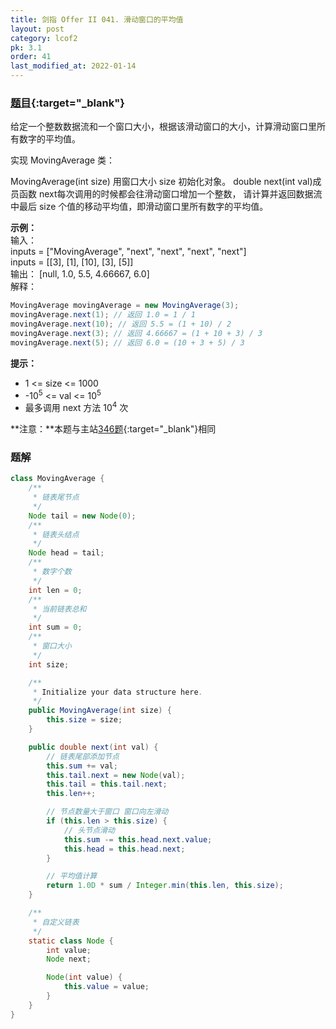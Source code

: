 ```yaml
---
title: 剑指 Offer II 041. 滑动窗口的平均值
layout: post
category: lcof2
pk: 3.1
order: 41
last_modified_at: 2022-01-14
---
```


### [题目](https://leetcode.cn/problems/qIsx9U/){:target="_blank"}

给定一个整数数据流和一个窗口大小，根据该滑动窗口的大小，计算滑动窗口里所有数字的平均值。

实现 MovingAverage 类：

MovingAverage(int size) 用窗口大小 size 初始化对象。
double next(int val)成员函数 next每次调用的时候都会往滑动窗口增加一个整数，
请计算并返回数据流中最后 size 个值的移动平均值，即滑动窗口里所有数字的平均值。


**示例：**  
输入：  
inputs = ["MovingAverage", "next", "next", "next", "next"]  
inputs = [[3], [1], [10], [3], [5]]  
输出： [null, 1.0, 5.5, 4.66667, 6.0]  
解释：

```java
MovingAverage movingAverage = new MovingAverage(3);
movingAverage.next(1); // 返回 1.0 = 1 / 1
movingAverage.next(10); // 返回 5.5 = (1 + 10) / 2
movingAverage.next(3); // 返回 4.66667 = (1 + 10 + 3) / 3
movingAverage.next(5); // 返回 6.0 = (10 + 3 + 5) / 3
```

**提示：**
- 1 <= size <= 1000
- -10<sup>5</sup> <= val <= 10<sup>5</sup>
- 最多调用 next 方法 10<sup>4</sup> 次

**注意：**本题与主站[346题](https://leetcode.cn/problems/moving-average-from-data-stream/){:target="_blank"}相同

### 题解

```java
class MovingAverage {
    /**
     * 链表尾节点
     */
    Node tail = new Node(0);
    /**
     * 链表头结点
     */
    Node head = tail;
    /**
     * 数字个数
     */
    int len = 0;
    /**
     * 当前链表总和
     */
    int sum = 0;
    /**
     * 窗口大小
     */
    int size;

    /**
     * Initialize your data structure here.
     */
    public MovingAverage(int size) {
        this.size = size;
    }

    public double next(int val) {
        // 链表尾部添加节点
        this.sum += val;
        this.tail.next = new Node(val);
        this.tail = this.tail.next;
        this.len++;

        // 节点数量大于窗口 窗口向左滑动
        if (this.len > this.size) {
            // 头节点滑动
            this.sum -= this.head.next.value;
            this.head = this.head.next;
        }

        // 平均值计算
        return 1.0D * sum / Integer.min(this.len, this.size);
    }

    /**
     * 自定义链表
     */
    static class Node {
        int value;
        Node next;

        Node(int value) {
            this.value = value;
        }
    }
}
```